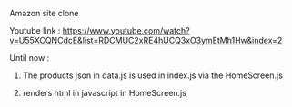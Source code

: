 Amazon site clone 

Youtube link : https://www.youtube.com/watch?v=U55XCQNCdcE&list=RDCMUC2xRE4hUCQ3xO3ymEtMh1Hw&index=2


Until now :

1. The products json in data.js is used in  index.js via  the HomeScreen.js

2. renders html in javascript in HomeScreen.js